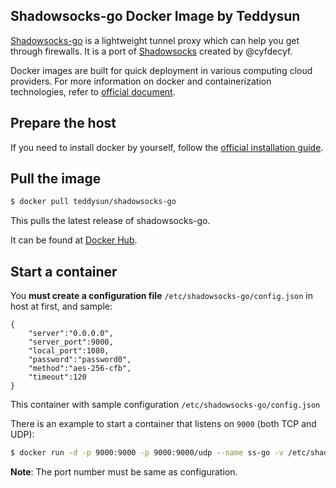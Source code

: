 ## Shadowsocks-go Docker Image by Teddysun

[Shadowsocks-go][1] is a lightweight tunnel proxy which can help you get through firewalls.
It is a port of [Shadowsocks][2] created by @cyfdecyf.

Docker images are built for quick deployment in various computing cloud providers.
For more information on docker and containerization technologies, refer to [official document][3].

## Prepare the host

If you need to install docker by yourself, follow the [official installation guide][4].

## Pull the image

```bash
$ docker pull teddysun/shadowsocks-go
```

This pulls the latest release of shadowsocks-go.

It can be found at [Docker Hub][5].

## Start a container

You **must create a configuration file**  `/etc/shadowsocks-go/config.json` in host at first, and sample:

```
{
    "server":"0.0.0.0",
    "server_port":9000,
    "local_port":1080,
    "password":"password0",
    "method":"aes-256-cfb",
    "timeout":120
}
```

This container with sample configuration `/etc/shadowsocks-go/config.json`

There is an example to start a container that listens on `9000` (both TCP and UDP):

```bash
$ docker run -d -p 9000:9000 -p 9000:9000/udp --name ss-go -v /etc/shadowsocks-go:/etc/shadowsocks-go teddysun/shadowsocks-go
```

**Note**: The port number must be same as configuration.

[1]: https://github.com/shadowsocks/shadowsocks-go
[2]: https://shadowsocks.org/en/index.html
[3]: https://docs.docker.com/
[4]: https://docs.docker.com/install/
[5]: https://hub.docker.com/r/teddysun/shadowsocks-go/